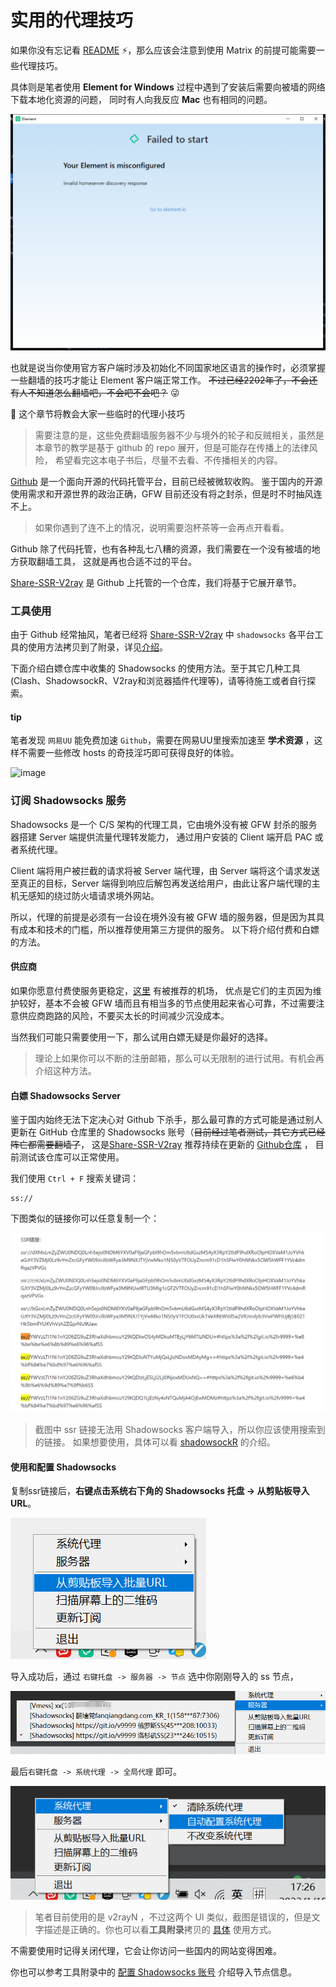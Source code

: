 # 实用的代理技巧

如果你没有忘记看 [README](readme_link.html) ⚡，那么应该会注意到使用 Matrix 的前提可能需要一些代理技巧。

具体则是笔者使用 **Element for Windows** 过程中遇到了安装后需要向被墙的网络下载本地化资源的问题， 同时有人向我反应 **Mac** 也有相同的问题。

![资源初始化失败](_static/failed_initialize_resource.png)

也就是说当你使用官方客户端时涉及初始化不同国家地区语言的操作时，必须掌握一些翻墙的技巧才能让 Element 客户端正常工作。
~~不过已经2202年了，不会还有人不知道怎么翻墙吧，不会吧不会吧？~~ 😜

🥳 这个章节将教会大家一些临时的代理小技巧

> 需要注意的是，这些免费翻墙服务器不少与境外的轮子和反贼相关，虽然是本章节的教学是基于 github 的 repo 展开，但是可能存在传播上的法律风险，
> 希望看完这本电子书后，尽量不去看、不传播相关的内容。

[Github](https://github.com) 是一个面向开源的代码托管平台，目前已经被微软收购。
鉴于国内的开源使用需求和开源世界的政治正确，GFW 目前还没有将之封杀，但是时不时抽风连不上。

> 如果你遇到了连不上的情况，说明需要泡杯茶等一会再点开看看。

Github 除了代码托管，也有各种乱七八糟的资源，我们需要在一个没有被墙的地方获取翻墙工具，
这就是再也合适不过的平台。

[Share-SSR-V2ray](https://github.com/selierlin/Share-SSR-V2ray) 是 Github 上托管的一个仓库，我们将基于它展开章节。

### 工具使用

由于 Github 经常抽风，笔者已经将 [Share-SSR-V2ray](https://github.com/selierlin/Share-SSR-V2ray) 中 `shadowsocks` 各平台工具的使用方法拷贝到了附录，详见[介绍](introduction.html)。

下面介绍白嫖仓库中收集的 Shadowsocks 的使用方法。至于其它几种工具(Clash、ShadowsockR、V2ray和浏览器插件代理等)，请等待施工或者自行探索。

#### tip

笔者发现 `网易UU` 能免费加速 `Github`，需要在网易UU里搜索加速至 **学术资源** ，这样不需要一些修改 hosts 的奇技淫巧即可获得良好的体验。

![image](https://user-images.githubusercontent.com/47616680/150634730-601411e0-d4e2-416c-98ab-4325804e45d0.png)

### 订阅 Shadowsocks 服务

Shadowsocks 是一个 C/S 架构的代理工具，它由境外没有被 GFW 封杀的服务器搭建 Server 端提供流量代理转发能力，
通过用户安装的 Client 端开启 PAC 或者系统代理。

Client 端将用户被拦截的请求将被 Server 端代理，由 Server 端将这个请求发送至真正的目标，Server 端得到响应后解包再发送给用户，由此让客户端代理的主机无感知的绕过防火墙请求境外网站。

所以，代理的前提是必须有一台设在境外没有被 GFW 墙的服务器，但是因为其具有成本和技术的门槛，所以推荐使用第三方提供的服务。
以下将介绍付费和白嫖的方法。

#### 供应商
如果你愿意付费使服务更稳定，[这里](https://github.com/selierlin/Share-SSR-V2ray/blob/master/1-share-ssr-v2ray.md) 有被推荐的机场，
优点是它们的主页因为维护较好，基本不会被 GFW 墙而且有相当多的节点使用起来省心可靠，不过需要注意供应商跑路的风险，不要买太长的时间减少沉没成本。

当然我们可能只需要使用一下，那么试用白嫖无疑是你最好的选择。

> 理论上如果你可以不断的注册邮箱，那么可以无限制的进行试用。有机会再介绍这种方法。

#### 白嫖 Shadowsocks Server

鉴于国内始终无法下定决心对 Github 下杀手，那么最可靠的方式可能是通过别人更新在 GitHub 仓库里的 Shadowsocks 账号（~~目前经过笔者测试，其它方式已经阵亡都需要翻墙了~~，
这是[Share-SSR-V2ray](https://github.com/selierlin/Share-SSR-V2ray) 推荐持续在更新的 [Github仓库](https://github.com/Alvin9999/new-pac/wiki/ss%E5%85%8D%E8%B4%B9%E8%B4%A6%E5%8F%B7) ，
目前测试该仓库可以正常使用。

我们使用 `Ctrl + F` 搜索关键词：
```text
ss://
``` 

下图类似的链接你可以任意复制一个：

![ss节点链接](_static/ss_link.png)

> 截图中 ssr 链接无法用 Shadowsocks 客户端导入，所以你应该使用搜索到的链接。
> 如果想要使用，具体可以看 [shadowsockR](https://github.com/selierlin/Share-SSR-V2ray#shadowsockR-%E4%BD%BF%E7%94%A8%E6%95%99%E7%A8%8B) 的介绍。

#### 使用和配置 Shadowsocks

复制ssr链接后，**右键点击系统右下角的 Shadowsocks 托盘 -> 从剪贴板导入URL**。

![导入ss节点链接](_static/import_ss_url.png)


导入成功后，通过 `右键托盘 -> 服务器 -> 节点` 选中你刚刚导入的 ss 节点，

![选择需要使用的ss节点](_static/ss_node.png)

最后`右键托盘 -> 系统代理 -> 全局代理` 即可。

![全局代理](_static/sys_proxy.png)

> 笔者目前使用的是 v2rayN ，不过这两个 UI 类似，截图是错误的，但是文字描述是正确的。你也可以看**工具附录**拷贝的 
> [具体](ss/2-windows-setup-guide-cn.html) 使用方式。

不需要使用时记得关闭代理，它会让你访问一些国内的网站变得困难。

你也可以参考工具附录中的 [配置 Shadowsocks 账号](ss/2-windows-setup-guide-cn.html) 介绍导入节点信息。
